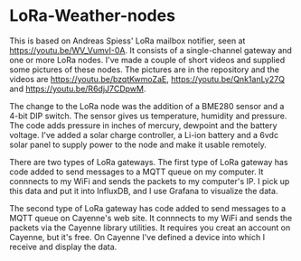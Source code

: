 # LoRa-Weather-nodes
This is based on Andreas Spiess' LoRa mailbox notifier, seen at https://youtu.be/WV_VumvI-0A. It consists of a singIe-channel gateway and one or more LoRa nodes. I've made a couple of short videos and supplied some pictures of these nodes. The pictures are in the repository and the videos are https://youtu.be/bzqtKwmoZaE, https://youtu.be/Qnk1anLy27Q and https://youtu.be/R6djJ7CDpwM.

The change to the LoRa node was the addition of a BME280 sensor and a 4-bit DIP switch. The sensor gives us temperature, humidity and pressure. The code adds pressure in inches of mercury, dewpoint and the battery voltage. I've added a solar charge controller, a Li-ion battery and a 6vdc solar panel to supply power to the node and make it usable remotely.

There are two types of LoRa gateways. The first type of LoRa gateway has code added to send messages to a MQTT queue on my computer. It connnects to my WiFi and sends the packets to my computer's IP. I pick up this data and put it into InfluxDB, and I use Grafana to visualize the data. 

The second type of LoRa gateway has code added to send messages to a MQTT queue on Cayenne's web site. It connnects to my WiFi and sends the packets via the Cayenne library utilities. It requires you creat an account on Cayenne, but it's free. On Cayenne I've defined a device into which I receive and display the data.

